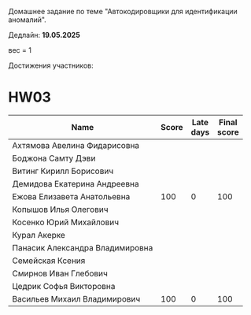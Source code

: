 Домашнее задание по теме "Автокодировщики для идентификации аномалий".

Дедлайн: **19.05.2025**

вес = 1

Достижения участников:

# HW03

| Name               | Score | Late<br>days                 | Final<br>score |
| ------------------ | ----- | ---------------------------- | -------------- |
| Ахтямова  Авелина Фидарисовна    |       |              |                |
| Боджона Самту  Дэви              |       |              |                |
| Витинг Кирилл  Борисович         |       |              |                |
| Демидова  Екатерина Андреевна    |       |              |                |
| Ежова  Елизавета Анатольевна     | 100 | 0 | 100 |
| Копышов Илья  Олегович           |       |              |                |
| Косенко Юрий  Михайлович         |       |              |                |
| Курал Акерке                     |       |              |                |
| Панасик  Александра Владимировна |       |              |                |
| Семейская  Ксения                |       |              |                |
| Смирнов Иван  Глебович           |       |              |                |
| Цедрик  Софья Викторовна         |       |              |                |
| Васильев Михаил Владимирович | 100 | 0 | 100 |

